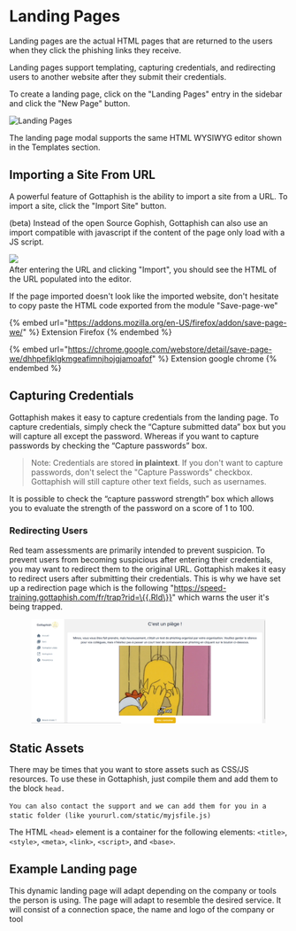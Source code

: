 # Landing Pages



Landing pages are the actual HTML pages that are returned to the users when they click the phishing links they receive.

Landing pages support templating, capturing credentials, and redirecting users to another website after they submit their credentials.



To create a landing page, click on the "Landing Pages" entry in the sidebar and click the "New Page" button.

![Landing Pages](http://imgur.com/Tg4sDId.png)

The landing page modal supports the same HTML WYSIWYG editor shown in the Templates section.

## Importing a Site From URL

A powerful feature of Gottaphish is the ability to import a site from a URL. To import a site, click the "Import Site" button.&#x20;

(beta) Instead of the open Source Gophish, Gottaphish can also use an import compatible with javascript if the content of the page only load with a JS script.&#x20;

![](http://imgur.com/uqxm6iB.png)\
After entering the URL and clicking "Import", you should see the HTML of the URL populated into the editor.

If the page imported doesn't look like the imported website, don't hesitate to copy paste the HTML code exported from the module "Save-page-we"&#x20;

{% embed url="https://addons.mozilla.org/en-US/firefox/addon/save-page-we/" %}
Extension Firefox
{% endembed %}

{% embed url="https://chrome.google.com/webstore/detail/save-page-we/dhhpefjklgkmgeafimnjhojgjamoafof" %}
Extension google chrome
{% endembed %}

## Capturing Credentials

Gottaphish makes it easy to capture credentials from the landing page. To capture credentials, simply check the “Capture submitted data” box but you will capture all except the password. Whereas if you want to capture passwords by checking the “Capture passwords” box.

> Note: Credentials are stored **in plaintext**. If you don't want to capture passwords, don't select the "Capture Passwords" checkbox. Gottaphish will still capture other text fields, such as usernames.

It is possible to check the “capture password strength” box which allows you to evaluate the strength of the password on a score of 1 to 100.

### Redirecting Users

Red team assessments are primarily intended to prevent suspicion. To prevent users from becoming suspicious after entering their credentials, you may want to redirect them to the original URL. Gottaphish makes it easy to redirect users after submitting their credentials. This is why we have set up a redirection page which is the following "https://speed-training.gottaphish.com/fr/trap?rid=\{{.RId\}}" which warns the user it's being trapped.

<figure><img src="../.gitbook/assets/image (17).png" alt=""><figcaption></figcaption></figure>

## Static Assets

There may be times that you want to store assets such as  CSS/JS resources. To use these in Gottaphish, just compile them and add them to the block `head.`

`You can also contact the support and we can add them for you in a static folder (like yoururl.com/static/myjsfile.js)`

The HTML `<head>` element is a container for the following elements: `<title>`, `<style>`, `<meta>`, `<link>`, `<script>`, and `<base>`.



## Example Landing page&#x20;

This dynamic landing page will adapt depending on the company or tools the person is using. The page will adapt to resemble the desired service. It will consist of a connection space, the name and logo of the company or tool

\
&#x20;

